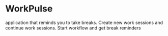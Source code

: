 # WorkPulse
application that reminds you to take breaks. Create new work sessions and continue work sessions. Start workflow and get break reminders
